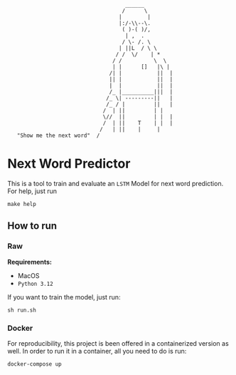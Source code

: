 ```
                                     ______
                                    /      \
                                   |        |
                                   |:/-\\--\.
                                    ( )-( )/,
                                     | ,  .
                                    / \- /. \
                                   | ||L  / \ \
                                  / /  \/    | *
                                 / /          \  \
                                 | |      []   |\ |
                                /| |           ||  |
                                || |           ||  |
                                |  |           ||  |
                                /_ |__________|||  |
                               /_ \| ---------||   |
                               /_ / |         ||   |
                              /  | ||         | |     
                              \//  ||         | |  |
                              /  | ||    T    | |  |
                             /   | ||    |     |
   "Show me the next word"  / 
 ```


# Next Word Predictor
This is a tool to train and evaluate an `LSTM` Model for next word prediction.
For help, just run
```
make help
```

## How to run

### Raw 
**Requirements:**
-  MacOS
- `Python 3.12`

If you want to train the model, just run:  

```
sh run.sh
```

### Docker
For reproducibility, this project is been offered in a containerized version as well. 
In order to run it in a container, all you need to do is run: 



```
docker-compose up 
```
